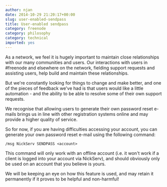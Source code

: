 ```yaml
---
author: njan
date: 2014-10-29 21:20:17+00:00
slug: user-enabled-sendpass
title: User-enabled sendpass
category: freenode
category: philosophy
category: technical
imported: yes
---
```

As a network, we feel it is hugely important to maintain close relationships with our many communities and users. Our interactions with users in #freenode and elsewhere on the network, fielding support requests and assisting users, help build and maintain these relationships.

But we're constantly looking for things to change and make better, and one of the pieces of feedback we've had is that users would like a little automation - and the ability to be able to resolve some of their own support requests.

We recognise that allowing users to generate their own password reset e-mails brings us in line with other registration systems online and may provide a higher quality of service.

So for now, if you are having difficulties accessing your account, you can generate your own password reset e-mail using the following command:

    
    /msg NickServ SENDPASS <account>


This command will only work with an offline account (i.e. it won't work if a client is logged into your account via NickServ), and should obviously only be used on an account that you believe is yours.

We will be keeping an eye on how this feature is used, and may retain it permanently if it proves to be helpful and non-harmful!
